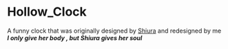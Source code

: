 # Hollow_Clock
 A funny clock  that was originally designed by [Shiura](https://shiura.com/dfab/index-en.html) and redesigned by me<br>
***I only give her body , but Shiura gives her soul***
